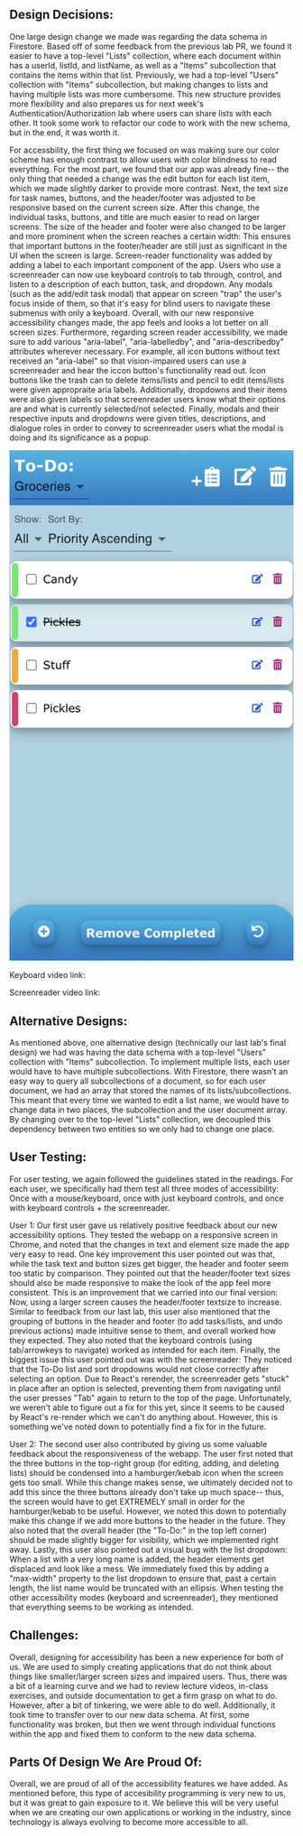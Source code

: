 ## Design Decisions:
One large design change we made was regarding the data schema in Firestore. Based off of some feedback from the previous lab PR, we found it easier to have a top-level "Lists" collection, where each document within has a userId, listId, and listName, as well as a "Items" subcollection that contains the items within that list. Previously, we had a top-level "Users" collection with "Items" subcollection, but making changes to lists and having multiple lists was more cumbersome. This new structure provides more flexibility and also prepares us for next week's Authentication/Authorization lab where users can share lists with each other. It took some work to refactor our code to work with the new schema, but in the end, it was worth it.

For accessbility, the first thing we focused on was making sure our color scheme has enough contrast to allow users with color blindness to read everything. For the most part, we found that our app was already fine-- the only thing that needed a change was the edit button for each list item, which we made slightly darker to provide more contrast. Next, the text size for task names, buttons, and the header/footer was adjusted to be responsive based on the current screen size. After this change, the individual tasks, buttons, and title are much easier to read on larger screens. The size of the header and footer were also changed to be larger and more prominent when the screen reaches a certain width: This ensures that important buttons in the footer/header are still just as significant in the UI when the screen is large. Screen-reader functionality was added by adding a label to each important component of the app. Users who use a screenreader can now use keyboard controls to tab through, control, and listen to a description of each button, task, and dropdown. Any modals (such as the add/edit task modal) that appear on screen "trap" the user's focus inside of them, so that it's easy for blind users to navigate these submenus with only a keyboard. Overall, with our new responsive accessibility changes made, the app feels and looks a lot better on all screen sizes. Furthermore, regarding screen reader accessibility, we made sure to add various "aria-label", "aria-labelledby", and "aria-describedby" attributes wherever necessary. For example, all icon buttons without text received an "aria-label" so that vision-impaired users can use a screenreader and hear the iccon button's functionality read out. Icon buttons like the trash can to delete items/lists and pencil to edit items/lists were given appropraite aria labels. Additionally, dropdowns and their items were also given labels so that screenreader users know what their options are and what is currently selected/not selected. Finally, modals and their respective inputs and dropdowns were given titles, descriptions, and dialogue roles in order to convey to screenreader users what the modal is doing and its significance as a popup.

![](final.png)

Keyboard video link:

Screenreader video link:


## Alternative Designs:
As mentioned above, one alternative design (technically our last lab's final design) we had was having the data schema with a top-level "Users" collection with "Items" subcollection. To implement multiple lists, each user would have to have multiple subcollections. With Firestore, there wasn't an easy way to query all subcollections of a document, so for each user document, we had an array that stored the names of its lists/subcollections. This meant that every time we wanted to edit a list name, we would have to change data in two places, the subcollection and the user document array. By changing over to the top-level "Lists" collection, we decoupled this dependency between two entities so we only had to change one place.

## User Testing:
For user testing, we again followed the guidelines stated in the readings. For each user, we specifically had them test all three modes of accessibility: Once with a mouse/keyboard, once with just keyboard controls, and once with keyboard controls + the screenreader.

User 1: Our first user gave us relatively positive feedback about our new accessibility options. They tested the webapp on a responsive screen in Chrome, and noted that the changes in text and element size made the app very easy to read. One key improvement this user pointed out was that, while the task text and button sizes get bigger, the header and footer seem too static by comparison. They pointed out that the header/footer text sizes should also be made responsive to make the look of the app feel more consistent. This is an improvement that we carried into our final version: Now, using a larger screen causes the header/footer textsize to increase. Similar to feedback from our last lab, this user also mentioned that the grouping of buttons in the header and footer (to add tasks/lists, and undo previous actions) made intuitive sense to them, and overall worked how they expected. They also noted that the keyboard controls (using tab/arrowkeys to navigate) worked as intended for each item. Finally, the biggest issue this user pointed out was with the screenreader: They noticed that the To-Do list and sort dropdowns would not close correctly after selecting an option. Due to React's rerender, the screenreader gets "stuck" in place after an option is selected, preventing them from navigating until the user presses "Tab" again to return to the top of the page. Unfortunately, we weren't able to figure out a fix for this yet, since it seems to be caused by React's re-render which we can't do anything about. However, this is something we've noted down to potentially find a fix for in the future.

User 2: The second user also contributed by giving us some valuable feedback about the responsiveness of the webapp. The user first noted that the three buttons in the top-right group (for editing, adding, and deleting lists) should be condensed into a hamburger/kebab icon when the screen gets too small. While this change makes sense, we ultimately decided not to add this since the three buttons already don't take up much space-- thus, the screen would have to get EXTREMELY small in order for the hamburger/kebab to be useful. However, we noted this down to potentially make this change if we add more buttons to the header in the future. They also noted that the overall header (the "To-Do:" in the top left corner) should be made slightly bigger for visibility, which we implemented right away. Lastly, this user also pointed out a visual bug with the list dropdown: When a list with a very long name is added, the header elements get displaced and look like a mess. We immediately fixed this by adding a "max-width" property to the list dropdown to ensure that, past a certain length, the list name would be truncated with an ellipsis. When testing the other accessibility modes (keyboard and screenreader), they mentioned that everything seems to be working as intended.

## Challenges:
Overall, designing for accessibility has been a new experience for both of us. We are used to simply creating applications that do not think about things like smaller/larger screen sizes and impaired users. Thus, there was a bit of a learning curve and we had to review lecture videos, in-class exercises, and outside documentation to get a firm grasp on what to do. However, after a bit of tinkering, we were able to do well. Additionally, it took time to transfer over to our new data schema. At first, some functionality was broken, but then we went through individual functions within the app and fixed them to conform to the new data schema.

## Parts Of Design We Are Proud Of:
Overall, we are proud of all of the accessibility features we have added. As mentioned before, this type of accesibility programming is very new to us, but it was great to gain exposure to it. We believe this will be very useful when we are creating our own applications or working in the industry, since technology is always evolving to become more accessible to all.

